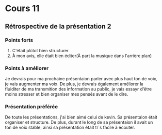 # Cours 11
## Rétrospective de la présentation 2

### Points forts
1. C'était plûtot bien structurer
2. À mon avis, elle était bien éditer(À part la musique dans l'arrière plan)

### Points à améliorer
Je devrais pour ma prochaine présentaion parler avec plus haut ton de voix, je vais augmenter ma voix. De plus, je devrais également améliorer la fluiditer de ma transmition des information au public, je vais essayr d'être moins stresser et bien organiser mes pensés avant de le dire.

### Présentation préférée
De toute les présentations, j'ai bien aimé celui de kevin. Sa présentaion était organiser et structure. De plus, durant le long de sa présentaion il avait un ton de voix stable, ainsi sa présentation était tr`s facile à écouter.
